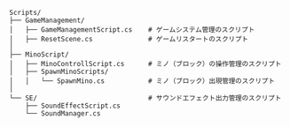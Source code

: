     Scripts/
    ├── GameManagement/
    │   ├── GameManagementScript.cs    # ゲームシステム管理のスクリプト
    │   ├── ResetScene.cs              # ゲームリスタートのスクリプト
    │
    ├── MinoScript/
    │   ├── MinoControllScript.cs      # ミノ（ブロック）の操作管理のスクリプト
    │   ├── SpawnMinoScripts/
    │   │   └── SpawnMino.cs           # ミノ（ブロック）出現管理のスクリプト
    │
    └── SE/                            # サウンドエフェクト出力管理のスクリプト
        ├── SoundEffectScript.cs
        └── SoundManager.cs

